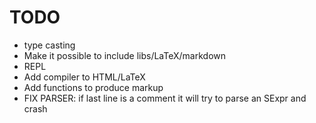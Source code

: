 # TODO
* type casting
* Make it possible to include libs/LaTeX/markdown
* REPL
* Add compiler to HTML/LaTeX
* Add functions to produce markup
* FIX PARSER: if last line is a comment it will try to parse an SExpr and crash
